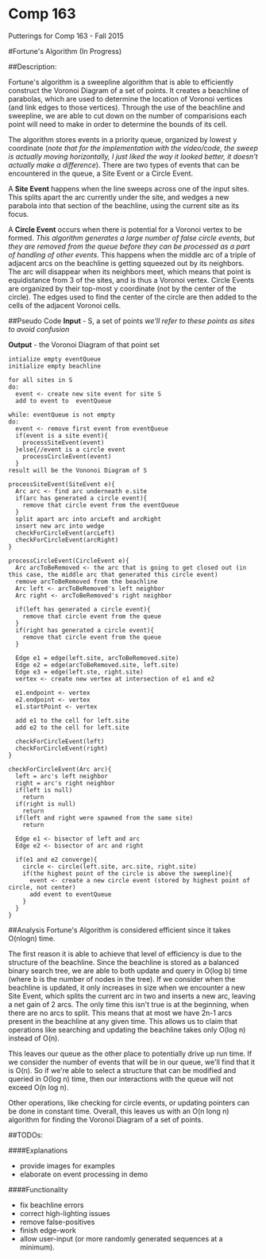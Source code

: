 # Comp 163
Putterings for Comp 163 - Fall 2015

#Fortune's Algorithm (In Progress)

##Description:

Fortune's algorithm is a sweepline algorithm that is able to efficiently construct the Voronoi Diagram of a set of points. It creates a beachline of parabolas, which are used to determine the location of Voronoi vertices (and link edges to those vertices). Through the use of the beachline and sweepline, we are able to cut down on the number of comparisions each point will need to make in order to determine the bounds of its cell. 

The algorithm stores events in a priority queue, organized by lowest y coordinate (_note that for the implementation with the video/code, the sweep is actually moving horizontally, I just liked the way it looked better, it doesn't actually make a difference_). There are two types of events that can be encountered in the queue, a Site Event or a Circle Event. 

A **Site Event** happens when the line sweeps across one of the input sites. This splits apart the arc currently under the site, and wedges a new parabola into that section of the beachline, using the current site as its focus. 

A **Circle Event** occurs when there is potential for a Voronoi vertex to be formed. _This algorithm generates a large number of false circle events, but they are removed from the queue before they can be processed as a part of handling of other events._ This happens when the middle arc of a triple of adjacent arcs on the beachline is getting squeezed out by its neighbors. The arc will disappear when its neighbors meet, which means that point is equidistance from 3 of the sites, and is thus a Voronoi vertex. Circle Events are organized by their top-most y coordinate (not by the center of the circle). The edges used to find the center of the circle are then added to the cells of the adjacent Voronoi cells. 

##Pseudo Code
**Input** - S, a set of points _we'll refer to these points as sites to avoid confusion_ 

**Output** - the Voronoi Diagram of that point set

```
intialize empty eventQueue
initialize empty beachline

for all sites in S
do:
  event <- create new site event for site S
  add to event to  eventQueue
  
while: eventQueue is not empty
do:
  event <- remove first event from eventQueue
  if(event is a site event){
    processSiteEvent(event)
  }else{//event is a circle event
    processCircleEvent(event)
  }
result will be the Vononoi Diagram of S
```
```
processSiteEvent(SiteEvent e){
  Arc arc <- find arc underneath e.site
  if(arc has generated a circle event){
    remove that circle event from the eventQueue
  }
  split apart arc into arcLeft and arcRight
  insert new arc into wedge
  checkForCircleEvent(arcLeft)
  checkForCircleEvent(arcRight)
}
```
```
processCircleEvent(CircleEvent e){
  Arc arcToBeRemoved <- the arc that is going to get closed out (in this case, the middle arc that generated this circle event)
  remove arcToBeRemoved from the beachline
  Arc left <- arcToBeRemoved's left neighbor
  Arc right <- arcToBeRemoved's right neighbor
  
  if(left has generated a circle event){
    remove that circle event from the queue
  }
  if(right has generated a circle event){
    remove that circle event from the queue 
  }

  Edge e1 = edge(left.site, arcToBeRemoved.site)
  Edge e2 = edge(arcToBeRemoved.site, left.site)
  Edge e3 = edge(left.ste, right.site)
  vertex <- create new vertex at intersection of e1 and e2
  
  e1.endpoint <- vertex
  e2.endpoint <- vertex
  e1.startPoint <- vertex
  
  add e1 to the cell for left.site
  add e2 to the cell for left.site
  
  checkForCircleEvent(left)
  checkForCircleEvent(right)
}
```
```
checkForCircleEvent(Arc arc){
  left = arc's left neighbor
  right = arc's right neighbor
  if(left is null)
    return
  if(right is null)
    return
  if(left and right were spawned from the same site)
    return 
  
  Edge e1 <- bisector of left and arc
  Edge e2 <- bisector of arc and right
  
  if(e1 and e2 converge){
    circle <- circle(left.site, arc.site, right.site)
    if(the highest point of the circle is above the sweepline){
      event <- create a new circle event (stored by highest point of circle, not center)
      add event to eventQueue
    }
  }
}
```

##Analysis
Fortune's Algorithm is considered efficient since it takes O(nlogn) time.

The first reason it is able to achieve that level of efficiency is due to the structure of the beachline. Since the beachline is stored as a balanced binary search tree, we are able to both update and query in O(log b) time (where b is the number of nodes in the tree). If we consider when the beachline is updated, it only increases in size when we encounter a new Site Event, which splits the current arc in two and inserts a new arc, leaving a net gain of 2 arcs. The only time this isn't true is at the beginning, when there are no arcs to split. This means that at most we have 2n-1 arcs present in the beachline at any given time. This allows us to claim that operations like searching and updating the beachline takes only O(log n) instead of O(n).

This leaves our queue as the other place to potentially drive up run time. If we consider the number of events that will be in our queue, we'll find that it is O(n). So if we're able to select a structure that can be modified and queried in O(log n) time, then our interactions with the queue will not exceed O(n log n).  

Other operations, like checking for circle events, or updating pointers can be done in constant time. Overall, this leaves us with an O(n long n) algorithm for finding the Voronoi Diagram of a set of points. 
 
##TODOs:

####Explanations
+ provide images for examples
+ elaborate on event processing in demo

####Functionality
+ fix beachline errors
+ correct high-lighting issues
+ remove false-positives
+ finish edge-work
+ allow user-input (or more randomly generated sequences at a minimum). 
